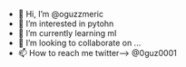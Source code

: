 - 👋 Hi, I’m @oguzzmeric
- 👀 I’m interested in pytohn 
- 🌱 I’m currently learning ml
- 💞️ I’m looking to collaborate on ...
- 📫 How to reach me twitter--> @0guz0001

<!---
oguzzmeric/oguzzmeric is a ✨ special ✨ repository because its `README.md` (this file) appears on your GitHub profile.
You can click the Preview link to take a look at your changes.
--->
